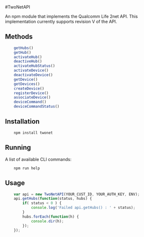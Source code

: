 #TwoNetAPI

An npm module that implements the Qualcomm Life 2net API. This implementation currently supports revision V of the API.

## Methods

```js
	getHubs()
	getHub()
	activateHub()
	deactiveHub()
	activateHubStatus()
	activateDevice()
	deactivateDevice()
	getDevice()
	getDevices()
	createDevice()
	registerDevice()
	associateDevice()
	deviceCommand()
	deviceCommandStatus()
```

## Installation

```shell
	npm install twonet
```

## Running
A list of available CLI commands:
```shell
	npm run help
```

## Usage

```js
    var api = new TwoNetAPI(YOUR_CUST_ID, YOUR_AUTH_KEY, ENV);
    api.getHubs(function(status, hubs) {
        if( status < 0 ) {
            console.log('Failed api.getHubs() : ' + status);
        }
        hubs.forEach(function(h) {
            console.dir(h);
        });
    });
```